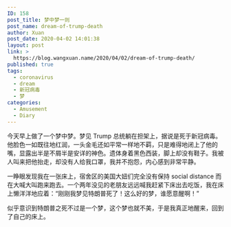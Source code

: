 ```yaml
---
ID: 158
post_title: 梦中梦一则
post_name: dream-of-trump-death
author: Xuan
post_date: 2020-04-02 14:01:38
layout: post
link: >
  https://blog.wangxuan.name/2020/04/02/dream-of-trump-death/
published: true
tags:
  - coronavirus
  - dream
  - 新冠病毒
  - 梦
categories:
  - Amusement
  - Diary
---
```

今天早上做了一个梦中梦。梦见 Trump 总统躺在担架上，据说是死于新冠病毒。他脸色一如既往地红润，一头金毛还如平常一样地不羁，只是难得地闭上了他的嘴，显露出半是不屑半是安详的神色。遗体身着黑色西装，脚上却没有鞋子。我被人叫来把他抬走，却没有人给我口罩，我并不抱怨，内心感到非常平静。

一睁眼发现我在一张床上，宿舍区的美国大妞们完全没有保持 social distance 而在大喊大叫跑来跑去。一个两年没见的老朋友远远喊我赶紧下床出去吃饭，我在床上懒洋洋地应着：“刚刚我梦见特朗普死了！这么好的梦，谁愿意醒啊！”

似乎意识到特朗普之死不过是一个梦，这个梦也就不美，于是我真正地醒来，回到了自己的床上。